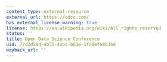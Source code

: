 ```yaml
---
content_type: external-resource
external_url: https://odsc.com/
has_external_license_warning: true
license: https://en.wikipedia.org/wiki/All_rights_reserved
status: ''
title: Open Data Science Conference
uid: 77d2d58d-4b55-42bc-b61e-1fa8efe8b3bd
wayback_url: ''
---
```

